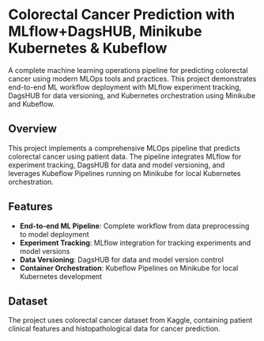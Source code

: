 # Colorectal Cancer Prediction with MLflow+DagsHUB, Minikube Kubernetes & Kubeflow

A complete machine learning operations pipeline for predicting colorectal cancer using modern MLOps tools and practices. This project demonstrates end-to-end ML workflow deployment with MLflow experiment tracking, DagsHUB for data versioning, and Kubernetes orchestration using Minikube and Kubeflow.

## Overview

This project implements a comprehensive MLOps pipeline that predicts colorectal cancer using patient data. The pipeline integrates MLflow for experiment tracking, DagsHUB for data and model versioning, and leverages Kubeflow Pipelines running on Minikube for local Kubernetes orchestration.

## Features

- **End-to-end ML Pipeline**: Complete workflow from data preprocessing to model deployment
- **Experiment Tracking**: MLflow integration for tracking experiments and model versions
- **Data Versioning**: DagsHUB for data and model version control
- **Container Orchestration**: Kubeflow Pipelines on Minikube for local Kubernetes development

## Dataset

The project uses colorectal cancer dataset from Kaggle, containing patient clinical features and histopathological data for cancer prediction.

